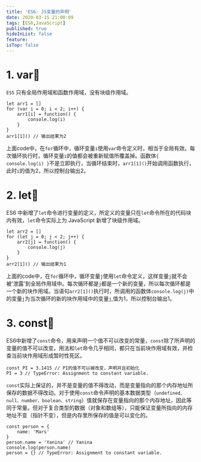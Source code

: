 ```yaml
---
title: 'ES6: JS变量的声明'
date: 2020-03-15 21:00:09
tags: [ES6,JavaScript]
published: true
hideInList: false
feature: 
isTop: false
---
```

# 1. var🍋

`ES5` 只有全局作用域和函数作用域，没有块级作用域。

```
let arr1 = []
for (var i = 0; i < 2; i++) {
    arr1[i] = function() {
        console.log(i)
    }
}
arr1[1]() // 输出结果为2
```
上面code中，在`for`循环中，循环变量`i`使用`var`命令定义时，相当于全局有效。每次循环执行时，循环变量`i`的值都会被重新赋值所覆盖掉。函数体`{ console.log(i) }`不是立即执行，当循环结束时，`arr1[1]()`开始调用函数执行，此时`i`的值为2，所以控制台输出2。

# 2. let🍉

ES6 中新增了`let`命令进行变量的定义，所定义的变量只在`let`命令所在的代码块内有效，`let`命令实际上为 JavaScript 新增了块级作用域。

```
let arr2 = []
for (let j = 0; j < 2; j++) {
    arr2[j] = function() {
        console.log(j)
    }
}
arr2[1]() // 输出结果为1
```
上面的code中，在`for`循环中，循环变量`j`使用`let`命令定义，这样变量`j`就不会被'泄露'到全局作用域中。每次循环都是`j`都是一个新的变量，所以每次循环都是一个新的块作用域。当语句`arr2[1]()`执行时，所调用的函数体`console.log(j)`中的变量`j`为当次循环的新的块作用域中的变量`j`,值为1，所以控制台输出1。

# 3. const🍅
ES6中新增了`const`命令，用来声明一个值不可以改变的常量，`const`除了所声明的变量的值不可以改变，用法和`let`命令几乎相同，都只在当前块作用域有效，并检查当前块作用域形成暂时性死区。
```
const PI = 3.1415 // PI的值不可以被改变，声明并且初始化
PI = 3 // TypeError: Assignment to constant variable.
```

`const`实际上保证的，并不是变量的值不得改动，而是变量指向的那个内存地址所保存的数据不得改动。对于使用`const`命令声明的基本数据类型（`undefined、null、number、boolean、string`）值就保存在变量指向的那个内存地址，因此等同于常量。但对于复合类型的数据（对象和数组等），只能保证变量所指向的内存地址不变（指针不变），但是内存里所保存的值是可以变化的。
```
const person = {
    name: 'Mars'
}
person.name = 'Yanina' // Yanina
console.log(person.name)
person = {} // TypeError: Assignment to constant variable.
```